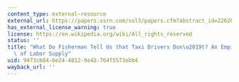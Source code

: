 ```yaml
---
content_type: external-resource
external_url: https://papers.ssrn.com/sol3/papers.cfm?abstract_id=2262677
has_external_license_warning: true
license: https://en.wikipedia.org/wiki/All_rights_reserved
status: ''
title: "What Do Fisherman Tell Us that Taxi Drivers Don\u2019t? An Empirical Investigation\
  \ of Labor Supply"
uid: 9473cb84-6e24-4812-9e42-764f5573ebb4
wayback_url: ''
---
```

